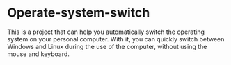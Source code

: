 # Operate-system-switch
 This is a project that can help you automatically switch the operating system on your personal computer. With it, you can quickly switch between Windows and Linux during the use of the computer, without using the mouse and keyboard.
